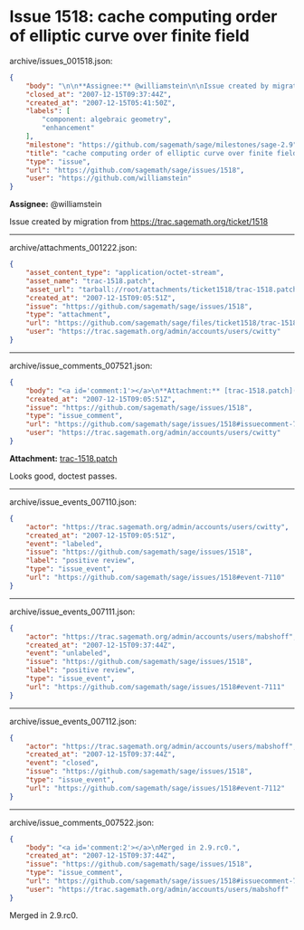 # Issue 1518: cache computing order of elliptic curve over finite field

archive/issues_001518.json:
```json
{
    "body": "\n\n**Assignee:** @williamstein\n\nIssue created by migration from https://trac.sagemath.org/ticket/1518\n\n",
    "closed_at": "2007-12-15T09:37:44Z",
    "created_at": "2007-12-15T05:41:50Z",
    "labels": [
        "component: algebraic geometry",
        "enhancement"
    ],
    "milestone": "https://github.com/sagemath/sage/milestones/sage-2.9",
    "title": "cache computing order of elliptic curve over finite field",
    "type": "issue",
    "url": "https://github.com/sagemath/sage/issues/1518",
    "user": "https://github.com/williamstein"
}
```


**Assignee:** @williamstein

Issue created by migration from https://trac.sagemath.org/ticket/1518





---

archive/attachments_001222.json:
```json
{
    "asset_content_type": "application/octet-stream",
    "asset_name": "trac-1518.patch",
    "asset_url": "tarball://root/attachments/ticket1518/trac-1518.patch",
    "created_at": "2007-12-15T09:05:51Z",
    "issue": "https://github.com/sagemath/sage/issues/1518",
    "type": "attachment",
    "url": "https://github.com/sagemath/sage/files/ticket1518/trac-1518.patch",
    "user": "https://trac.sagemath.org/admin/accounts/users/cwitty"
}
```



---

archive/issue_comments_007521.json:
```json
{
    "body": "<a id='comment:1'></a>\n**Attachment:** [trac-1518.patch](https://github.com/sagemath/sage/files/ticket1518/trac-1518.patch)\n\nLooks good, doctest passes.",
    "created_at": "2007-12-15T09:05:51Z",
    "issue": "https://github.com/sagemath/sage/issues/1518",
    "type": "issue_comment",
    "url": "https://github.com/sagemath/sage/issues/1518#issuecomment-7521",
    "user": "https://trac.sagemath.org/admin/accounts/users/cwitty"
}
```

<a id='comment:1'></a>
**Attachment:** [trac-1518.patch](https://github.com/sagemath/sage/files/ticket1518/trac-1518.patch)

Looks good, doctest passes.



---

archive/issue_events_007110.json:
```json
{
    "actor": "https://trac.sagemath.org/admin/accounts/users/cwitty",
    "created_at": "2007-12-15T09:05:51Z",
    "event": "labeled",
    "issue": "https://github.com/sagemath/sage/issues/1518",
    "label": "positive review",
    "type": "issue_event",
    "url": "https://github.com/sagemath/sage/issues/1518#event-7110"
}
```



---

archive/issue_events_007111.json:
```json
{
    "actor": "https://trac.sagemath.org/admin/accounts/users/mabshoff",
    "created_at": "2007-12-15T09:37:44Z",
    "event": "unlabeled",
    "issue": "https://github.com/sagemath/sage/issues/1518",
    "label": "positive review",
    "type": "issue_event",
    "url": "https://github.com/sagemath/sage/issues/1518#event-7111"
}
```



---

archive/issue_events_007112.json:
```json
{
    "actor": "https://trac.sagemath.org/admin/accounts/users/mabshoff",
    "created_at": "2007-12-15T09:37:44Z",
    "event": "closed",
    "issue": "https://github.com/sagemath/sage/issues/1518",
    "type": "issue_event",
    "url": "https://github.com/sagemath/sage/issues/1518#event-7112"
}
```



---

archive/issue_comments_007522.json:
```json
{
    "body": "<a id='comment:2'></a>\nMerged in 2.9.rc0.",
    "created_at": "2007-12-15T09:37:44Z",
    "issue": "https://github.com/sagemath/sage/issues/1518",
    "type": "issue_comment",
    "url": "https://github.com/sagemath/sage/issues/1518#issuecomment-7522",
    "user": "https://trac.sagemath.org/admin/accounts/users/mabshoff"
}
```

<a id='comment:2'></a>
Merged in 2.9.rc0.
